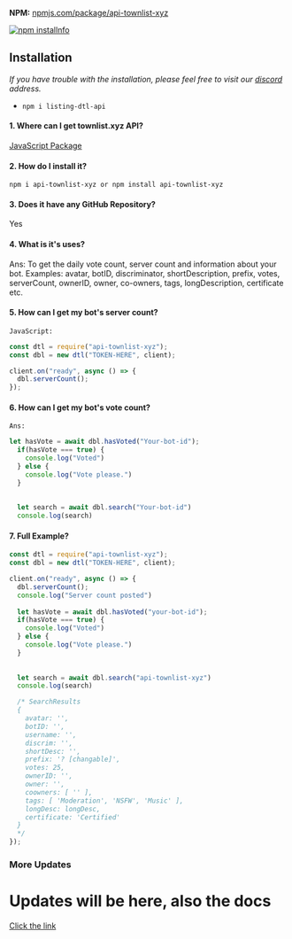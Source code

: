 **NPM:** [npmjs.com/package/api-townlist-xyz](https://www.npmjs.com/package/api-townlist-xyz/)<br>



<a href="https://nodei.co/npm/api-townlist-xyz"><img src="https://nodei.co/npm/api-townlist-xyz.png?downloads=true&stars=true" alt="npm installnfo" /></a>


## Installation
*If you have trouble with the installation, please feel free to visit our [discord](https://townlist.xyz/dc) address.*
- `npm i listing-dtl-api`

#### 1. Where can I get townlist.xyz API?
  [JavaScript Package](https://www.npmjs.com/package/api-townlist-xyz)
            

#### 2. How do I install it?
 `npm i api-townlist-xyz or npm install api-townlist-xyz`
          

#### 3. Does it have any GitHub Repository?
 Yes

#### 4. What is it's uses?
  Ans: To get the daily vote count, server count and information about your bot.
Examples:  avatar, botID, discriminator, shortDescription, prefix, votes, serverCount, ownerID, owner, co-owners, tags, longDescription, certificate etc.

#### 5. How can I get my bot's server count?
  `JavaScript:`
```js
const dtl = require("api-townlist-xyz");
const dbl = new dtl("TOKEN-HERE", client);

client.on("ready", async () => {
  dbl.serverCount();
});
```

#### 6. How can I get my bot's vote count?
  `Ans:`
```js
let hasVote = await dbl.hasVoted("Your-bot-id");
  if(hasVote === true) {
    console.log("Voted")
  } else {
    console.log("Vote please.")
  }
  
  
  let search = await dbl.search("Your-bot-id")
  console.log(search)

```

#### 7. Full Example?
```js
const dtl = require("api-townlist-xyz");
const dbl = new dtl("TOKEN-HERE", client);

client.on("ready", async () => {
  dbl.serverCount();
  console.log("Server count posted")
  
  let hasVote = await dbl.hasVoted("your-bot-id");
  if(hasVote === true) {
    console.log("Voted")
  } else {
    console.log("Vote please.")
  }
  
  
  let search = await dbl.search("api-townlist-xyz")
  console.log(search)

  /* SearchResults
  {
    avatar: '',
    botID: '',
    username: '',
    discrim: '',
    shortDesc: '',
    prefix: '? [changable]',
    votes: 25,
    ownerID: '',
    owner: '',
    coowners: [ '' ],
    tags: [ 'Moderation', 'NSFW', 'Music' ],
    longDesc: longDesc,
    certificate: 'Certified'
  }
  */
});
```
### More Updates
# Updates will be here, also the docs
[Click the link](<https://api.townlist.xyz>)
